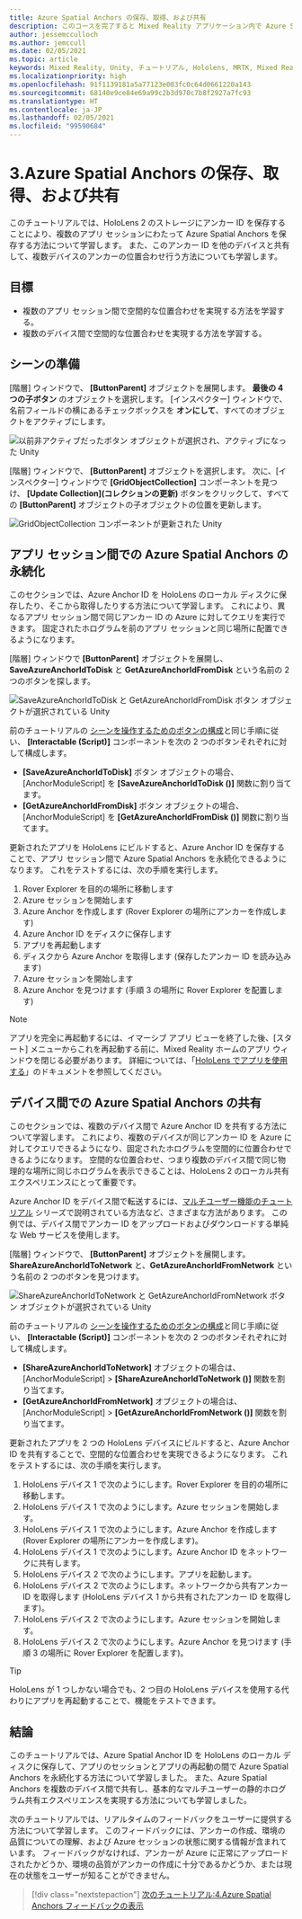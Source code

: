 ```yaml
---
title: Azure Spatial Anchors の保存、取得、および共有
description: このコースを完了すると Mixed Reality アプリケーション内で Azure Spatial Anchors を保存、取得、共有する方法を学習できます。
author: jessemcculloch
ms.author: jemccull
ms.date: 02/05/2021
ms.topic: article
keywords: Mixed Reality, Unity, チュートリアル, Hololens, MRTK, Mixed Reality Toolkit, UWP, Azure 空間アンカー, アプリ セッション
ms.localizationpriority: high
ms.openlocfilehash: 91f1139181a5a77123e003fc0c64d0661220a143
ms.sourcegitcommit: 68140e9ce84e69a99c2b3d970c7b8f2927a7fc93
ms.translationtype: HT
ms.contentlocale: ja-JP
ms.lasthandoff: 02/05/2021
ms.locfileid: "99590684"
---
```

# <a name="3-saving-retrieving-and-sharing-azure-spatial-anchors"></a>3.Azure Spatial Anchors の保存、取得、および共有

このチュートリアルでは、HoloLens 2 のストレージにアンカー ID を保存することにより、複数のアプリ セッションにわたって Azure Spatial Anchors を保存する方法について学習します。 また、このアンカー ID を他のデバイスと共有して、複数デバイスのアンカーの位置合わせ行う方法についても学習します。

## <a name="objectives"></a>目標

* 複数のアプリ セッション間で空間的な位置合わせを実現する方法を学習する。
* 複数のデバイス間で空間的な位置合わせを実現する方法を学習する。

## <a name="preparing-the-scene"></a>シーンの準備

[階層] ウィンドウで、 **[ButtonParent]** オブジェクトを展開します。 **最後の 4 つの子ボタン** のオブジェクトを選択します。 [インスペクター] ウィンドウで、名前フィールドの横にあるチェックボックスを **オンにして**、すべてのオブジェクトをアクティブにします。

![以前非アクティブだったボタン オブジェクトが選択され、アクティブになった Unity](images/mr-learning-asa/asa-03-section1-step1-1.png)

[階層] ウィンドウで、 **[ButtonParent]** オブジェクトを選択します。 次に、[インスペクター] ウィンドウで **[GridObjectCollection]** コンポーネントを見つけ、 **[Update Collection]\(コレクションの更新\)** ボタンをクリックして、すべての **[ButtonParent]** オブジェクトの子オブジェクトの位置を更新します。

![GridObjectCollection コンポーネントが更新された Unity](images/mr-learning-asa/asa-03-section1-step1-2.png)

## <a name="persisting-azure-spatial-anchors-between-app-sessions"></a>アプリ セッション間での Azure Spatial Anchors の永続化

このセクションでは、Azure Anchor ID を HoloLens のローカル ディスクに保存したり、そこから取得したりする方法について学習します。 これにより、異なるアプリ セッション間で同じアンカー ID の Azure に対してクエリを実行できます。 固定されたホログラムを前のアプリ セッションと同じ場所に配置できるようになります。

[階層] ウィンドウで **[ButtonParent]** オブジェクトを展開し、**SaveAzureAnchorIdToDisk** と **GetAzureAnchorIdFromDisk** という名前の 2 つのボタンを探します。

![SaveAzureAnchorIdToDisk と GetAzureAnchorIdFromDisk ボタン オブジェクトが選択されている Unity](images/mr-learning-asa/asa-03-section2-step1-1.png)

前のチュートリアルの [シーンを操作するためのボタンの構成](mr-learning-asa-02.md#configuring-the-buttons-to-operate-the-scene)と同じ手順に従い、 **[Interactable (Script)]** コンポーネントを次の 2 つのボタンそれぞれに対して構成します。

* **[SaveAzureAnchorIdToDisk]** ボタン オブジェクトの場合、[AnchorModuleScript] を **[SaveAzureAnchorIdToDisk ()]** 関数に割り当てます。
* **[GetAzureAnchorIdFromDisk]** ボタン オブジェクトの場合、[AnchorModuleScript] を **[GetAzureAnchorIdFromDisk ()]** 関数に割り当てます。

更新されたアプリを HoloLens にビルドすると、Azure Anchor ID を保存することで、アプリ セッション間で Azure Spatial Anchors を永続化できるようになります。 これをテストするには、次の手順を実行します。

1. Rover Explorer を目的の場所に移動します
2. Azure セッションを開始します
3. Azure Anchor を作成します (Rover Explorer の場所にアンカーを作成します)
4. Azure Anchor ID をディスクに保存します
5. アプリを再起動します
6. ディスクから Azure Anchor を取得します (保存したアンカー ID を読み込みます)
7. Azure セッションを開始します
8. Azure Anchor を見つけます (手順 3 の場所に Rover Explorer を配置します)

> [!NOTE]
> アプリを完全に再起動するには、イマーシブ アプリ ビューを終了した後、[スタート] メニューからこれを再起動する前に、Mixed Reality ホームのアプリ ウィンドウを閉じる必要があります。 詳細については、「[HoloLens でアプリを使用する](/hololens/holographic-home#using-apps-on-hololens)」のドキュメントを参照してください。

## <a name="sharing-azure-spatial-anchors-between-devices"></a>デバイス間での Azure Spatial Anchors の共有

このセクションでは、複数のデバイス間で Azure Anchor ID を共有する方法について学習します。 これにより、複数のデバイスが同じアンカー ID を Azure に対してクエリできるようになり、固定されたホログラムを空間的に位置合わせできるようになります。 空間的な位置合わせ、つまり複数のデバイス間で同じ物理的な場所に同じホログラムを表示できることは、HoloLens 2 のローカル共有エクスペリエンスにとって重要です。

Azure Anchor ID をデバイス間で転送するには、[マルチユーザー機能のチュートリアル](mr-learning-sharing-02.md) シリーズで説明されている方法など、さまざまな方法があります。 この例では、デバイス間でアンカー ID をアップロードおよびダウンロードする単純な Web サービスを使用します。

[階層] ウィンドウで、 **[ButtonParent]** オブジェクトを展開します。   **ShareAzureAnchorIdToNetwork** と、**GetAzureAnchorIdFromNetwork** という名前の 2 つのボタンを見つけます。

![ShareAzureAnchorIdToNetwork と GetAzureAnchorIdFromNetwork ボタン オブジェクトが選択されている Unity](images/mr-learning-asa/asa-03-section3-step1-1.png)

前のチュートリアルの [シーンを操作するためのボタンの構成](mr-learning-asa-02.md#configuring-the-buttons-to-operate-the-scene)と同じ手順に従い、 **[Interactable (Script)]** コンポーネントを次の 2 つのボタンそれぞれに対して構成します。

* **[ShareAzureAnchorIdToNetwork]** オブジェクトの場合は、[AnchorModuleScript] > **[ShareAzureAnchorIdToNetwork ()]** 関数を割り当てます。
* **[GetAzureAnchorIdFromNetwork]** オブジェクトの場合は、[AnchorModuleScript] > **[GetAzureAnchorIdFromNetwork ()]** 関数を割り当てます。

更新されたアプリを 2 つの HoloLens デバイスにビルドすると、Azure Anchor ID を共有することで、空間的な位置合わせを実現できるようになります。 これをテストするには、次の手順を実行します。

1. HoloLens デバイス 1 で次のようにします。Rover Explorer を目的の場所に移動します。
2. HoloLens デバイス 1 で次のようにします。Azure セッションを開始します。
3. HoloLens デバイス 1 で次のようにします。Azure Anchor を作成します (Rover Explorer の場所にアンカーを作成します)。
4. HoloLens デバイス 1 で次のようにします。Azure Anchor ID をネットワークに共有します。
5. HoloLens デバイス 2 で次のようにします。アプリを起動します。
6. HoloLens デバイス 2 で次のようにします。ネットワークから共有アンカー ID を取得します (HoloLens デバイス 1 から共有されたアンカー ID を取得します)。
7. HoloLens デバイス 2 で次のようにします。Azure セッションを開始します。
8. HoloLens デバイス 2 で次のようにします。Azure Anchor を見つけます (手順 3 の場所に Rover Explorer を配置します)。

> [!TIP]
> HoloLens が 1 つしかない場合でも、2 つ目の HoloLens デバイスを使用する代わりにアプリを再起動することで、機能をテストできます。

## <a name="congratulations"></a>結論

このチュートリアルでは、Azure Spatial Anchor ID を HoloLens のローカル ディスクに保存して、アプリのセッションとアプリの再起動の間で Azure Spatial Anchors を永続化する方法について学習しました。 また、Azure Spatial Anchors を複数のデバイス間で共有し、基本的なマルチユーザーの静的ホログラム共有エクスペリエンスを実現する方法についても学習しました。

次のチュートリアルでは、リアルタイムのフィードバックをユーザーに提供する方法について学習します。 このフィードバックには、アンカーの作成、環境の品質についての理解、および Azure セッションの状態に関する情報が含まれています。 フィードバックがなければ、アンカーが Azure に正常にアップロードされたかどうか、環境の品質がアンカーの作成に十分であるかどうか、または現在の状態をユーザーが知ることができません。

> [!div class="nextstepaction"]
> [次のチュートリアル:4.Azure Spatial Anchors フィードバックの表示](mr-learning-asa-04.md)